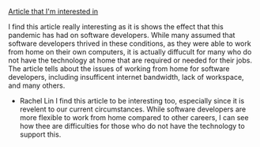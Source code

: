 [Article that I'm interested in](https://www.computerweekly.com/feature/Coronavirus-Managing-software-development-during-lockdown)

I find this article really interesting as it is shows the effect that this pandemic has had on software developers. While many assumed that software developers thrived in these conditions, as they were able to work from home on their own computers, it is actually diffucult for many who do not have the technology at home that are required or needed for their jobs. The article tells about the issues of working from home for software developers, including insufficent internet bandwidth, lack of workspace, and many others.


* Rachel Lin 
I find this article to be interesting too, especially since it is revelent to our current circumstances. While software developers are more flexible to work from home compared to other careers, I can see how thee are difficulties for those who do not have the technology to support this. 